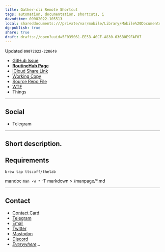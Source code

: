 ```yaml
---
title: Gather-cli Remote Shortcut
tags: automation, documentation, shortcuts, i
davodtime: 09082022-105513
local: shareddocuments:///private/var/mobile/Library/Mobile%20Documents/iCloud~md~obsidian/Documents/OBSHIDDIAN/drafts/5F035061-EE5B-40CF-A830-636B0E9FAF07.md
dg-publish: true
share: true
draft: drafts://open?uuid=5F035061-EE5B-40CF-A830-636B0E9FAF07
---
```

Updated `09072022-220649`

- [GitHub Issue](https://github.com/extratone/i/issues/)
- [**RoutineHub Page**](https://routinehub.co/shortcut/)
- [iCloud Share Link]()
- [Working Copy](working-copy://open?repo=i&path=shortcuts&mode=content)
- [Source Repo File](https://github.com/extratone/i/blob/main/shortcuts/.shortcut)
- [WTF](https://davidblue.wtf/drafts/5F035061-EE5B-40CF-A830-636B0E9FAF07.html)
- Things

---

## Social

- Telegram

---

## Short description.

## Requirements

`brew tap ttscoff/thelab`

mandoc `man -w *` -T markdown > /manpage/*.md

---

## Contact

- [Contact Card](https://davidblue.wtf/db.vcf)
- [Telegram](https://t.me/extratone)
- [Email](mailto:davidblue@extratone.com) 
- [Twitter](https://twitter.com/NeoYokel)
- [Mastodon](https://mastodon.social/@DavidBlue)
- [Discord](https://discord.gg/0b9KQUKP858b0iZF)
- [*Everywhere*](https://raindrop.io/davidblue/social-directory-21059174)...
